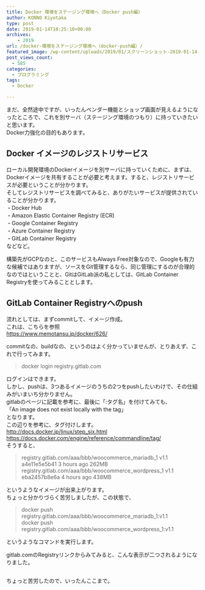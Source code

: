 ```yaml
---
title: Docker 環境をステージング環境へ（Docker push編）
author: KONNO Kiyotaka
type: post
date: 2019-01-14T10:25:10+00:00
archives:
    - 2019
url: /docker-環境をステージング環境へ（docker-push編）/
featured_image: /wp-content/uploads/2019/01/スクリーンショット-2019-01-14-19.23.43.jpg
post_views_count:
  - 585
categories:
  - プログラミング
tags:
  - Docker

---
```

まだ、全然途中ですが、いったんベンダー機能とショップ画面が見えるようになったところで、これを別サーバ（ステージング環境のつもり）に持っていきたいと思います。  
Docker力強化の目的もあります。

## Docker イメージのレジストリサービス

ローカル開発環境のDockerイメージを別サーバに持っていくために、まずは、Dockerイメージを共有することが必要と考えます。すると、レジストリサービスが必要ということが分かります。  
そしてレジストリサービスを調べてみると、ありがたいサービスが提供されていることが分かります。  
・Docker Hub  
・Amazon Elastic Container Registry (ECR)  
・Google Container Registry  
・Azure Container Registry  
・GitLab Container Registry  
などなど。

構築先がGCPなのと、このサービスもAlways Free対象なので、Googleも有力な候補ではありますが、ソースをGit管理するなら、同じ管理にするのが合理的なのではということと、GitはGitLab派の私としては、GitLab Container Registryを使ってみることとします。

## GitLab Container Registryへのpush

流れとしては、まずcommitして、イメージ作成。  
これは、こちらを参照  
<a rel="noreferrer noopener" target="_blank" href="https://www.memotansu.jp/docker/626/">https://www.memotansu.jp/docker/626/</a>

commitなの、buildなの、というのはよく分かっていませんが、とりあえず、これで行ってみます。

<blockquote class="wp-block-quote">
  <p>
    docker login registry.gitlab.com<br />
  </p>
</blockquote>

ログインはできます。  
しかし、pushは、3つあるイメージのうちの2つをpushしたいわけで、その仕組みがいまいち分かりません。  
gitlabのページに記載を参考に、最後に「:タグ名」を付けてみても、  
「An image does not exist locally with the tag」  
となります。  
この辺りを参考に、タグ付けします。  
<a rel="noreferrer noopener" target="_blank" href="http://docs.docker.jp/linux/step_six.html">http://docs.docker.jp/linux/step_six.html</a>  
<a rel="noreferrer noopener" target="_blank" href="https://docs.docker.com/engine/reference/commandline/tag/">https://docs.docker.com/engine/reference/commandline/tag/</a>  
そうすると、

<blockquote class="wp-block-quote">
  <p>
    registry.gitlab.com/aaa/bbb/woocommerce_mariadb_1 v1.1 a4e11e5e5b41 3 hours ago 262MB<br />registry.gitlab.com/aaa/bbb/woocommerce_wordpress_1 v1.1 eba2457b8e6a 4 hours ago 438MB
  </p>
</blockquote>

というようなイメージが出来上がります。  
ちょっと分かりづらく苦労しましたが、この状態で、

<blockquote class="wp-block-quote">
  <p>
    docker push registry.gitlab.com/aaa/bbb/woocommerce_mariadb_1:v1.1<br />docker push registry.gitlab.com/aaa/bbb/woocommerce_wordpress_1:v1.1
  </p>
</blockquote>

というようなコマンドを実行します。  


gitlab.comのRegistryリンクからみてみると、こんな表示が二つされるようになりました。<figure class="wp-block-image">

<img src="https://i2.wp.com/www.programmers-office.ml/wp-content/uploads/2019/01/スクリーンショット-2019-01-14-19.09.40.png?fit=1024%2C133&ssl=1" alt="" class="wp-image-2691" srcset="https://i2.wp.com/www.programmers-office.ml/wp-content/uploads/2019/01/スクリーンショット-2019-01-14-19.09.40.png?w=1700&ssl=1 1700w, https://i2.wp.com/www.programmers-office.ml/wp-content/uploads/2019/01/スクリーンショット-2019-01-14-19.09.40.png?resize=300%2C39&ssl=1 300w, https://i2.wp.com/www.programmers-office.ml/wp-content/uploads/2019/01/スクリーンショット-2019-01-14-19.09.40.png?resize=768%2C99&ssl=1 768w, https://i2.wp.com/www.programmers-office.ml/wp-content/uploads/2019/01/スクリーンショット-2019-01-14-19.09.40.png?resize=1024%2C133&ssl=1 1024w" sizes="(max-width: 1000px) 100vw, 1000px" /> </figure> 

ちょっと苦労したので、いったんここまで。